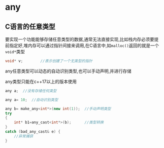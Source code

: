 # any

## C语言的任意类型

要实现一个功能能够存储任意类型的数据,通常无法直接实现,比如栈内存必须要提前指定好,堆内存可以通过指针间接来调用,在C语言中,如`malloc()`返回的就是一个`void*`类型

```cpp
void* v;		//表示创建了一个无类型的指针
```

any任意类型可以动态的自动识别类型,也可以手动声明,并进行存储

any类型只能在c++17以上的版本使用

```cpp
any a;	//没有存储任何类型

any a= 10;	//自动识别类型

any b= make_any<int*>(new int(1));	//手动声明类型
try
{
    int* b1=any_cast<int*>(b);		//类型转换
}
catch (bad_any_cast& e) {
    //异常捕获
}

```





